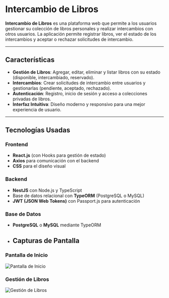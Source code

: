 # Intercambio de Libros

**Intercambio de Libros** es una plataforma web que permite a los usuarios gestionar su colección de libros personales y realizar intercambios con otros usuarios. La aplicación permite registrar libros, ver el estado de los intercambios y aceptar o rechazar solicitudes de intercambio.

---

## Características

- **Gestión de Libros**: Agregar, editar, eliminar y listar libros con su estado (disponible, intercambiado, reservado).  
- **Intercambios**: Crear solicitudes de intercambio entre usuarios y gestionarlas (pendiente, aceptado, rechazado).  
- **Autenticación**: Registro, inicio de sesión y acceso a colecciones privadas de libros.  
- **Interfaz Intuitiva**: Diseño moderno y responsivo para una mejor experiencia de usuario.  

---

## Tecnologías Usadas

### Frontend
- **React.js** (con Hooks para gestión de estado)  
- **Axios** para comunicación con el backend  
- **CSS** para el diseño visual  

### Backend
- **NestJS** con Node.js y TypeScript  
- Base de datos relacional con **TypeORM** (PostgreSQL o MySQL)  
- **JWT (JSON Web Tokens)** con Passport.js para autenticación  

### Base de Datos
- **PostgreSQL** o **MySQL** mediante TypeORM

- ## Capturas de Pantalla

### Pantalla de Inicio
![Pantalla de Inicio](screenshots/foto1)

### Gestión de Libros
![Gestión de Libros](screenshots/foto2)
